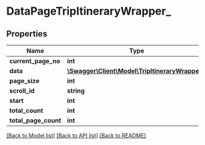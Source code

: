 # DataPageTripItineraryWrapper_

## Properties
Name | Type | Description | Notes
------------ | ------------- | ------------- | -------------
**current_page_no** | **int** |  | [optional] 
**data** | [**\Swagger\Client\Model\TripItineraryWrapper[]**](TripItineraryWrapper.md) |  | [optional] 
**page_size** | **int** |  | [optional] 
**scroll_id** | **string** |  | [optional] 
**start** | **int** |  | [optional] 
**total_count** | **int** |  | [optional] 
**total_page_count** | **int** |  | [optional] 

[[Back to Model list]](../README.md#documentation-for-models) [[Back to API list]](../README.md#documentation-for-api-endpoints) [[Back to README]](../README.md)


